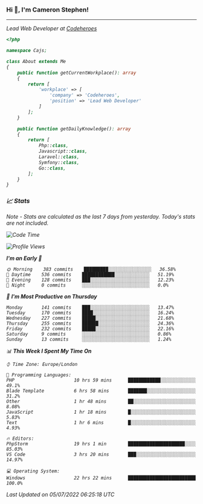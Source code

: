 ### Hi 👋, I'm Cameron Stephen!
<hr>
<p><em>Lead Web Developer at <a href="https://codeheroes.co.uk">Codeheroes</a></p>


```php
<?php

namespace Cajs;

class About extends Me
{
    public function getCurrentWorkplace(): array
    {
        return [
            'workplace' => [
                'company' => 'Codeheroes',
                'position' => 'Lead Web Developer'
            ]
        ];
    }

    public function getDailyKnowledge(): array
    {
        return [
            Php::class,
            Javascript::class,
            Laravel::class,
            Symfony::class,
            Go::class,
        ];
    }
}
```

### 📈 Stats
<p><em>Note - Stats are calculated as the last 7 days from yesterday. Today's stats are not included.</em></p>


<!--START_SECTION:waka-->
![Code Time](http://img.shields.io/badge/Code%20Time-2%2C991%20hrs-blue)

![Profile Views](http://img.shields.io/badge/Profile%20Views-0-blue)

**I'm an Early 🐤** 

```text
🌞 Morning    383 commits    █████████░░░░░░░░░░░░░░░░   36.58% 
🌆 Daytime    536 commits    ████████████░░░░░░░░░░░░░   51.19% 
🌃 Evening    128 commits    ███░░░░░░░░░░░░░░░░░░░░░░   12.23% 
🌙 Night      0 commits      ░░░░░░░░░░░░░░░░░░░░░░░░░   0.0%

```
📅 **I'm Most Productive on Thursday** 

```text
Monday       141 commits    ███░░░░░░░░░░░░░░░░░░░░░░   13.47% 
Tuesday      170 commits    ████░░░░░░░░░░░░░░░░░░░░░   16.24% 
Wednesday    227 commits    █████░░░░░░░░░░░░░░░░░░░░   21.68% 
Thursday     255 commits    ██████░░░░░░░░░░░░░░░░░░░   24.36% 
Friday       232 commits    █████░░░░░░░░░░░░░░░░░░░░   22.16% 
Saturday     9 commits      ░░░░░░░░░░░░░░░░░░░░░░░░░   0.86% 
Sunday       13 commits     ░░░░░░░░░░░░░░░░░░░░░░░░░   1.24%

```


📊 **This Week I Spent My Time On** 

```text
⌚︎ Time Zone: Europe/London

💬 Programming Languages: 
PHP                      10 hrs 59 mins      ████████████░░░░░░░░░░░░░   49.1% 
Blade Template           6 hrs 58 mins       ███████░░░░░░░░░░░░░░░░░░   31.2% 
Other                    1 hr 48 mins        ██░░░░░░░░░░░░░░░░░░░░░░░   8.08% 
JavaScript               1 hr 18 mins        █░░░░░░░░░░░░░░░░░░░░░░░░   5.83% 
Text                     1 hr 6 mins         █░░░░░░░░░░░░░░░░░░░░░░░░   4.93%

🔥 Editors: 
PhpStorm                 19 hrs 1 min        █████████████████████░░░░   85.03% 
VS Code                  3 hrs 20 mins       ███░░░░░░░░░░░░░░░░░░░░░░   14.97%

💻 Operating System: 
Windows                  22 hrs 22 mins      █████████████████████████   100.0%

```


 Last Updated on 05/07/2022 06:25:18 UTC
<!--END_SECTION:waka-->
